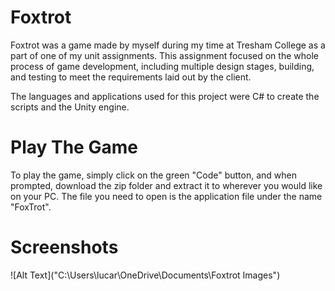 # Foxtrot
Foxtrot was a game made by myself during my time at Tresham College as a part of one of my unit assignments. This assignment focused on the whole process of game development, including multiple design stages, building, and testing to meet the requirements laid out by the client.

The languages and applications used for this project were C# to create the scripts and the Unity engine.

# Play The Game
To play the game, simply click on the green "Code" button, and when prompted, download the zip folder and extract it to wherever you would like on your PC. The file you need to open is the application file under the name "FoxTrot".

# Screenshots
![Alt Text]("C:\Users\lucar\OneDrive\Documents\Foxtrot Images")
